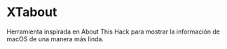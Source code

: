 # XTabout
Herramienta inspirada en About This Hack para mostrar la información de macOS de una manera más linda.
